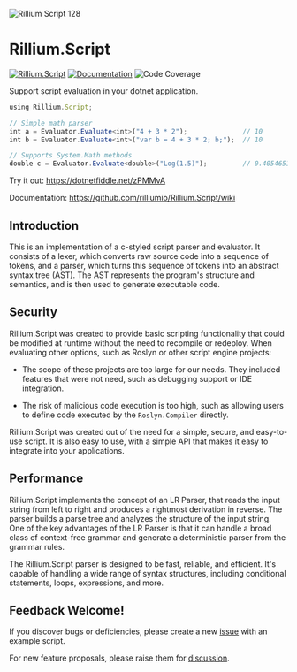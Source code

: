
![Rillium Script 128](https://github.com/rilliumio/Rillium.Script/assets/126918909/630d8811-7647-4969-bc64-92204658bb53) 
# Rillium.Script
[![Rillium.Script](https://img.shields.io/nuget/v/Rillium.Script.svg?color=blue)](https://www.nuget.org/packages/Rillium.Script)
[![Documentation](https://img.shields.io/badge/wiki-documentation-forestgreen)](https://github.com/rilliumio/Rillium.Script/wiki)
![Code Coverage](https://img.shields.io/badge/Code%20Coverage-96%25-forestgreen?style=flat)

Support script evaluation in your dotnet application.
```ts
using Rillium.Script;

// Simple math parser
int a = Evaluator.Evaluate<int>("4 + 3 * 2");              // 10
int b = Evaluator.Evaluate<int>("var b = 4 + 3 * 2; b;");  // 10

// Supports System.Math methods
double c = Evaluator.Evaluate<double>("Log(1.5)");         // 0.4054651081081644
```

Try it out: https://dotnetfiddle.net/zPMMvA

Documentation: https://github.com/rilliumio/Rillium.Script/wiki

## Introduction
This is an implementation of a c-styled script parser and evaluator. It consists of a lexer, which converts raw source code into a sequence of tokens, and a parser, which turns this sequence of tokens into an abstract syntax tree (AST). The AST represents the program's structure and semantics, and is then used to generate executable code.

## Security 
Rillium.Script was created to provide basic scripting functionality that could be modified at runtime without the need to recompile or redeploy. When evaluating other options, such as Roslyn or other script engine projects:

* The scope of these projects are too large for our needs. They included features that were not need, such as debugging support or IDE integration.

* The risk of malicious code execution is too high, such as allowing users to define code executed by the `Roslyn.Compiler` directly.

Rillium.Script was created out of the need for a simple, secure, and easy-to-use script. It is also easy to use, with a simple API that makes it easy to integrate into your applications.

## Performance

Rillium.Script implements the concept of an LR Parser, that reads the input string from left to right and produces a rightmost derivation in reverse. The parser builds a parse tree and analyzes the structure of the input string. One of the key advantages of the LR Parser is that it can handle a broad class of context-free grammar and generate a deterministic parser from the grammar rules.

The Rillium.Script parser is designed to be fast, reliable, and efficient. It's capable of handling a wide range of syntax structures, including conditional statements, loops, expressions, and more.

## Feedback Welcome!
If you discover bugs or deficiencies, please create a new [issue](https://github.com/rilliumio/Rillium.Script/issues) with an example script.

For new feature proposals, please raise them for [discussion](https://github.com/rilliumio/Rillium.Script/discussions).